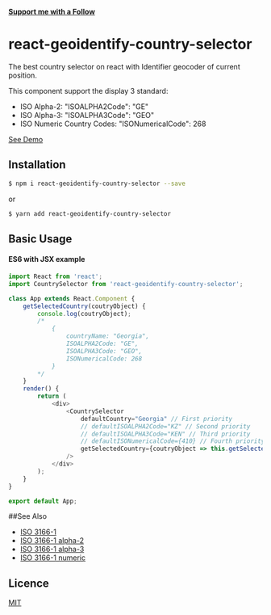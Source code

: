 [**Support me with a Follow**](https://github.com/RomanBON/followers)

# react-geoidentify-country-selector
The best country selector on react with Identifier geocoder of current position.

This component support the display 3 standard:
* ISO Alpha-2:               "ISOALPHA2Code": "GE"
* ISO Alpha-3:               "ISOALPHA3Code": "GEO"
* ISO Numeric Country Codes: "ISONumericalCode": 268

[See Demo](https://romanbon.github.io/react-geoidentify-country-selector.github.io/)

## Installation
```bash
$ npm i react-geoidentify-country-selector --save
```
or
```bash
$ yarn add react-geoidentify-country-selector
```
## Basic Usage

#### ES6 with JSX example
```javascript
import React from 'react';
import CountrySelector from 'react-geoidentify-country-selector';

class App extends React.Component {
    getSelectedCountry(coutryObject) {
        console.log(coutryObject);
        /*
            {
                countryName: "Georgia",
                ISOALPHA2Code: "GE",
                ISOALPHA3Code: "GEO",
                ISONumericalCode: 268
            }
        */
    }
    render() {
        return (
            <div>
                <CountrySelector
                    defaultCountry="Georgia" // First priority
                    // defaultISOALPHA2Code="KZ" // Second priority
                    // defaultISOALPHA3Code="KEN" // Third priority
                    // defaultISONumericalCode={410} // Fourth priority
                    getSelectedCountry={coutryObject => this.getSelectedCountry(coutryObject)}
                />
            </div>
        );
    }
}

export default App;
```

##See Also

* [ISO 3166-1](http://en.wikipedia.org/wiki/ISO_3166-1)
* [ISO 3166-1 alpha-2](http://en.wikipedia.org/wiki/ISO_3166-1_alpha-2)
* [ISO 3166-1 alpha-3](http://en.wikipedia.org/wiki/ISO_3166-1_alpha-3)
* [ISO 3166-1 numeric](http://en.wikipedia.org/wiki/ISO_3166-1_numeric)

## Licence
[MIT](https://github.com/RomanBON/react-geoidentify-country-selector/blob/master/LICENSE.md)
